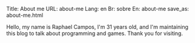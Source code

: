 Title: About me
URL: about-me
Lang: en
Br: sobre
En: about-me
save_as: about-me.html

Hello, my name is Raphael Campos, I'm 31 years old, and I'm maintaining this blog to talk about programming and games. Thank you for visiting.